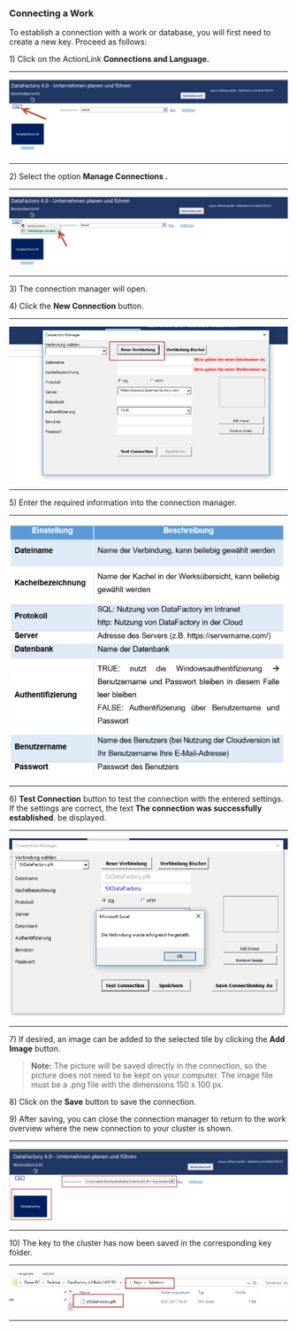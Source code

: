 ### Connecting a Work

To establish a connection with a work or database, you will first need to create a new key. Proceed as follows:

1\) Click on the ActionLink **Connections and Language.**

---

![](/Bilder/Werk/werk10.png)

---

2\) Select the option **Manage Connections
.**

---

![](/Bilder/Werk/werk15.png)

---

3\) The connection manager will open.

4\) Click the **New Connection** button.

---

![](/Bilder/Werk/werk17.png)

---

5\) Enter the required information into the connection manager.

---

![](/Bilder/Werk/werk19.PNG)

---

6\) **Test Connection** button to test the connection with the entered settings. If the settings are correct, the text **The connection was successfully established**. be displayed. 

---

![](/Bilder/Werk/werk20.PNG)

---

7\) If desired, an image can be added to the selected tile by clicking the **Add Image** button.

> **Note:** The picture will be saved directly in the connection, so the picture does not need to be kept on your computer. The image file must be a .png file with the dimensions 150 x 100 px.

8\) Click on the **Save** button to save the connection.

9\) After saving, you can close the connection manager to return to the work overview where the new connection to your cluster is shown.

---

![](/Bilder/Werk/werk21.png)

---

10\) The key to the cluster has now been saved in the corresponding key folder. 

---

![](/Bilder/Werk/werk22.png)

---



